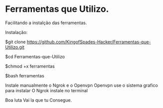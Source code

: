 # Ferramentas que Utilizo.
 Facilitando a instalção das ferramentas.

 Instalação:

$git clone https://github.com/KingofSpades-Hacker/Ferramentas-que-Utilizo.git

$cd Ferramentas-que-Utilizo

$chmod +x ferramentas

$bash ferramentas 


Instale manualmente o Ngrok e o Openvpn
Openvpn use o sistema grafico para instalar
O Ngrok instale no terminal

Boa luta Vai la que tu Consegue.
